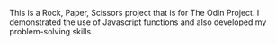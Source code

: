 This is a Rock, Paper, Scissors project that is for The Odin Project. I demonstrated the use of Javascript functions and also developed my problem-solving skills.
